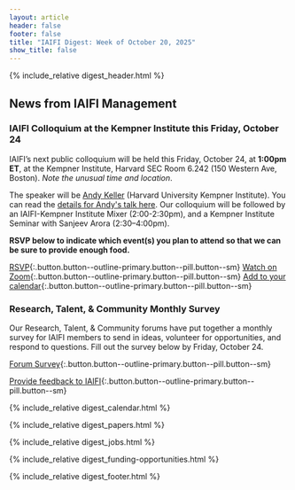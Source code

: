 ```yaml
---
layout: article
header: false
footer: false
title: "IAIFI Digest: Week of October 20, 2025"
show_title: false
--- 
```


{% include_relative digest_header.html %}

## News from IAIFI Management

### IAIFI Colloquium at the Kempner Institute this Friday, October 24
IAIFI’s next public colloquium will be held this Friday, October 24, at **1:00pm ET**, at the Kempner Institute, Harvard SEC Room 6.242 (150 Western Ave, Boston). *Note the unusual time and location*.

The speaker will be [Andy Keller](https://akandykeller.github.io/) (Harvard University Kempner Institute). You can read the [details for Andy's talk here](https://iaifi.org/events.html). Our colloquium will be followed by an IAIFI-Kempner Institute Mixer (2:00-2:30pm), and a Kempner Institute Seminar with Sanjeev Arora (2:30–4:00pm).

**RSVP below to indicate which event(s) you plan to attend so that we can be sure to provide enough food.**

[RSVP](https://app.smartsheet.com/b/form/0199a13791bf7293944badad07f4bae2){:.button.button--outline-primary.button--pill.button--sm} [Watch on Zoom](https://mit.zoom.us/j/91200832411){:.button.button--outline-primary.button--pill.button--sm} [Add to your calendar](https://calendar.google.com/calendar/event?action=TEMPLATE&tmeid=bjFmZXZyMW5nNHRoajA3NWgxanVlcXR1NmNfMjAyNTEwMjRUMTgwMDAwWiBjNnA3MjAwZHBuMTRzbTUzajAxYTFldnA4OEBn&tmsrc=c6p7200dpn14sm53j01a1evp88%40group.calendar.google.com){:.button.button--outline-primary.button--pill.button--sm}

### Research, Talent, & Community Monthly Survey
Our Research, Talent, & Community forums have put together a monthly survey for IAIFI members to send in ideas, volunteer for opportunities, and respond to questions. Fill out the survey below by Friday, October 24.

[Forum Survey](https://app.smartsheet.com/b/form/71692751f5d1420c91e80508ecf704af){:.button.button--outline-primary.button--pill.button--sm}

[Provide feedback to IAIFI](https://forms.gle/hk2mrqjaLY8nCZrE6){:.button.button--outline-primary.button--pill.button--sm}

{% include_relative digest_calendar.html %}

{% include_relative digest_papers.html %}
 
{% include_relative digest_jobs.html %}

{% include_relative digest_funding-opportunities.html %}

{% include_relative digest_footer.html %}
